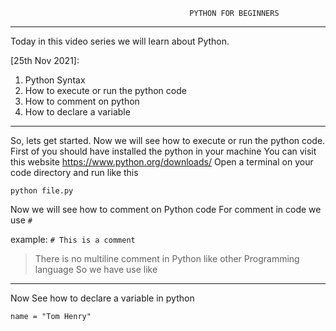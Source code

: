                                             PYTHON FOR BEGINNERS 
---
Today in this video series we will learn about Python.

[25th Nov 2021]:
1. Python Syntax
2. How to execute or run the python code
3. How to comment on python 
4. How to declare a variable
---

So, lets get started.
Now we will see how to execute or run the python code.
First of you should have installed the python in your machine 
You can visit this website https://www.python.org/downloads/
Open a terminal on your code directory and run like this

`python file.py`

Now we will see how to comment on Python code
For comment in code we use 
`#` 

example: `# This is a comment`


> There is no multiline comment in Python like other Programming language
So we have use like

---

Now See how to declare a variable in python

`name = "Tom Henry"`